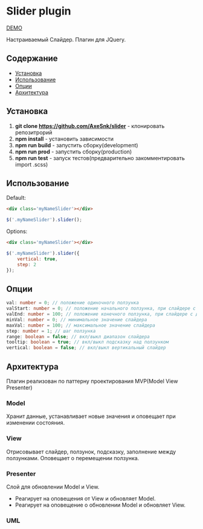 # Slider plugin

[DEMO](https://axesnk.github.io/slider/)

Настраиваемый Слайдер. Плагин для JQuery.

## Содержание
- [Установка](#Установка)
- [Использование](#Использование)
- [Опции](#Опции)
- [Архитектура](#Архитектура)

## Установка

1. __git clone https://github.com/AxeSnk/slider__ - клонировать репозитрорий
2. __npm install__ - установить зависимости
3. __npm run build__ - запустить сборку(development)
4. __npm run prod__ - запустить сборку(production)
5. __npm run test__ - запуск тестов(предварительно закомментировать import .scss)

## Использование
Default:
```html
<div class='myNameSlider'></div>
```
```js
$('.myNameSlider').slider();
```
Options:
```html
<div class='myNameSlider'></div>
```
```js
$('.myNameSlider').slider({
	vertical: true,
	step: 2
});
```

## Опции
```ts
val: number = 0; // положение одиночного ползунка
valStart: number = 0; // положение начального ползунка, при слайдере с диапазоном
valEnd: number = 100; // положение конечного ползунка, при слайдере с диапазоном
minVal: number = 0; // минимальное значение слайдера
maxVal: number = 100; // максимальное значение слайдера
step: number = 1; // шаг ползунка
range: boolean = false; // вкл/выкл диапазон слайдера
tooltip: boolean = true; // вкл/выкл подсказку над ползунком
vertical: boolean = false; // вкл/выкл вертикальный слайдер
```

## Архитектура
Плагин реализован по паттерну проектирования MVP(Model View Presenter)

### Model
Хранит данные, устанавливает новые значения и оповещает при изменении состояния.

### View
Отрисовывает слайдер, ползунок, подсказку, заполнение между ползунками.
Оповещает о перемещении ползунка. 

### Presenter
Слой для обновлении Model и View.
- Реагирует на оповещения от View и обновляет Model.
- Реагирует на оповещение о обновлении Model и обновляет View.

### UML